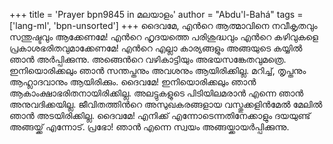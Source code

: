 +++
title = 'Prayer bpn9845 in മലയാളം'
author = "Abdu'l-Bahá"
tags = ['lang-ml', 'bpn-unsorted']
+++
ദൈവമേ, എന്‍റെ ആത്മാവിനെ നവീകൃതവും സന്തുഷ്ടവും ആക്കേണമേ! എന്‍റെ ഹൃദയത്തെ പരിശുദ്ധവും എന്‍റെ കഴിവുകളെ പ്രകാശഭരിതവുമാക്കേണമേ! എന്‍റെ എല്ലാ കാര്യങ്ങളും അങ്ങയുടെ കയ്യില്‍ ഞാന്‍ അര്‍പ്പിക്കുന്നു. അങ്ങെന്‍റെ വഴികാട്ടിയും അഭയസങ്കേതവുമത്രെ. ഇനിയൊരിക്കലും ഞാന്‍ സന്തപ്തനും അവശനും ആയിരിക്കില്ല. മറിച്ച്, തൃപ്തനും ആഹ്ലാദവാനും ആയിരിക്കും. ദൈവമേ! ഇനിയൊരിക്കലും ഞാന്‍ ആകാംക്ഷാഭരിതനായിരിക്കില്ല. അലട്ടുകളുടെ പിടിയിലമരാന്‍ എന്നെ ഞാന്‍ അനുവദിക്കയില്ല. ജീവിതത്തിന്‍റെ അസുഖകരങ്ങളായ വസ്തുക്കളിന്‍മേല്‍ മേലില്‍ ഞാന്‍ അടയിരിക്കില്ല. 
ദൈവമേ! എനിക്ക് എന്നോടെന്നതിനേക്കാളും ദയയുണ്ട് അങ്ങയ്ക്ക് എന്നോട്. പ്രഭോ! ഞാന്‍ എന്നെ സ്വയം അങ്ങയ്ക്കായര്‍പ്പിക്കുന്നു.
